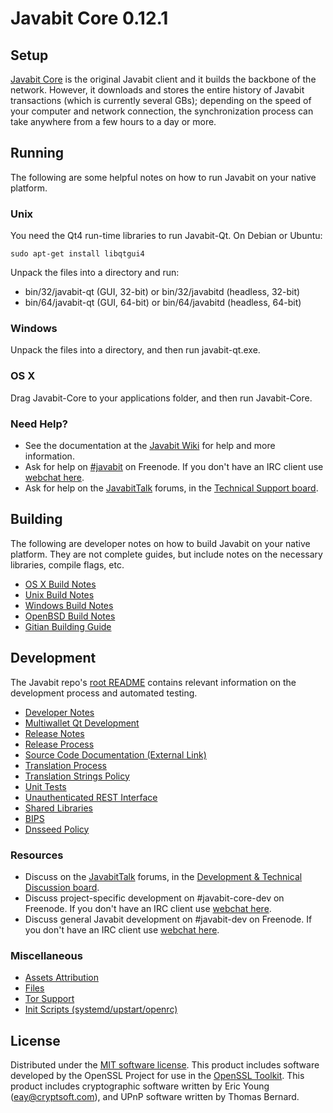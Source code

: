Javabit Core 0.12.1
=====================

Setup
---------------------
[Javabit Core](http://javabit.org/en/download) is the original Javabit client and it builds the backbone of the network. However, it downloads and stores the entire history of Javabit transactions (which is currently several GBs); depending on the speed of your computer and network connection, the synchronization process can take anywhere from a few hours to a day or more.

Running
---------------------
The following are some helpful notes on how to run Javabit on your native platform.

### Unix

You need the Qt4 run-time libraries to run Javabit-Qt. On Debian or Ubuntu:

	sudo apt-get install libqtgui4

Unpack the files into a directory and run:

- bin/32/javabit-qt (GUI, 32-bit) or bin/32/javabitd (headless, 32-bit)
- bin/64/javabit-qt (GUI, 64-bit) or bin/64/javabitd (headless, 64-bit)



### Windows

Unpack the files into a directory, and then run javabit-qt.exe.

### OS X

Drag Javabit-Core to your applications folder, and then run Javabit-Core.

### Need Help?

* See the documentation at the [Javabit Wiki](https://en.javabit.it/wiki/Main_Page)
for help and more information.
* Ask for help on [#javabit](http://webchat.freenode.net?channels=javabit) on Freenode. If you don't have an IRC client use [webchat here](http://webchat.freenode.net?channels=javabit).
* Ask for help on the [JavabitTalk](https://javabittalk.org/) forums, in the [Technical Support board](https://javabittalk.org/index.php?board=4.0).

Building
---------------------
The following are developer notes on how to build Javabit on your native platform. They are not complete guides, but include notes on the necessary libraries, compile flags, etc.

- [OS X Build Notes](build-osx.md)
- [Unix Build Notes](build-unix.md)
- [Windows Build Notes](build-windows.md)
- [OpenBSD Build Notes](build-openbsd.md)
- [Gitian Building Guide](gitian-building.md)

Development
---------------------
The Javabit repo's [root README](/README.md) contains relevant information on the development process and automated testing.

- [Developer Notes](developer-notes.md)
- [Multiwallet Qt Development](multiwallet-qt.md)
- [Release Notes](release-notes.md)
- [Release Process](release-process.md)
- [Source Code Documentation (External Link)](https://dev.visucore.com/javabit/doxygen/)
- [Translation Process](translation_process.md)
- [Translation Strings Policy](translation_strings_policy.md)
- [Unit Tests](unit-tests.md)
- [Unauthenticated REST Interface](REST-interface.md)
- [Shared Libraries](shared-libraries.md)
- [BIPS](bips.md)
- [Dnsseed Policy](dnsseed-policy.md)

### Resources
* Discuss on the [JavabitTalk](https://javabittalk.org/) forums, in the [Development & Technical Discussion board](https://javabittalk.org/index.php?board=6.0).
* Discuss project-specific development on #javabit-core-dev on Freenode. If you don't have an IRC client use [webchat here](http://webchat.freenode.net/?channels=javabit-core-dev).
* Discuss general Javabit development on #javabit-dev on Freenode. If you don't have an IRC client use [webchat here](http://webchat.freenode.net/?channels=javabit-dev).

### Miscellaneous
- [Assets Attribution](assets-attribution.md)
- [Files](files.md)
- [Tor Support](tor.md)
- [Init Scripts (systemd/upstart/openrc)](init.md)

License
---------------------
Distributed under the [MIT software license](http://www.opensource.org/licenses/mit-license.php).
This product includes software developed by the OpenSSL Project for use in the [OpenSSL Toolkit](https://www.openssl.org/). This product includes
cryptographic software written by Eric Young ([eay@cryptsoft.com](mailto:eay@cryptsoft.com)), and UPnP software written by Thomas Bernard.
